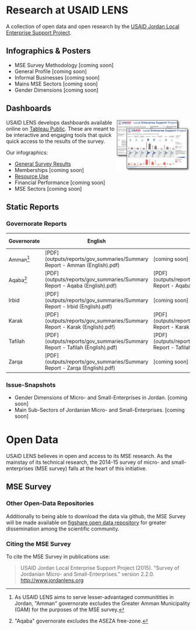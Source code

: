# Research at USAID LENS

A collection of open data and open research by the [USAID Jordan Local Enterprise Support Project](http://www.jordanlens.org).

## Infographics & Posters

* MSE Survey Methodology [coming soon]
* General Profile [coming soon]
* Informal Businesses [coming soon]
* Mains MSE Sectors [coming soon]
* Gender Dimensions [coming soon]

## Dashboards

<a href="http://public.tableau.com/profile/usaidlens" target="_blank"><img style="float: right" src="figures/dashboard_icons.png" width="40%"></a>

USAID LENS develops dashboards available online on [Tableau Public](http://public.tableau.com/profile/usaidlens). These are meant to be interactive and engaging tools that quick quick access to the results of the survey.

Our infographics:

* [General Survey Results](http://public.tableau.com/profile/usaidlens#!/vizhome/CT_7/Categorical_EN)
* Memberships [coming soon]
* [Resource Use](http://public.tableau.com/profile/usaidlens#!/vizhome/BETAResourceUse/ResourceUse_EN)
* Financial Performance [coming soon]
* MSE Sectors [coming soon]


## Static Reports

### Governorate Reports

| Governorate  | English | Arabic | Version History |
|--------------|---------|--------|-----------------|
| Amman[^amm]  |  [PDF](outputs/reports/gov_summaries/Summary Report - Amman (English).pdf) | [coming soon] |   |
| Aqaba[^aqb]  | [PDF](outputs/reports/gov_summaries/Summary Report - Aqaba (English).pdf) | [PDF](outputs/reports/gov_summaries/Summary Report - Aqaba (Arabic).pdf) |   |
| Irbid        | [PDF](outputs/reports/gov_summaries/Summary Report - Irbid (English).pdf) | [coming soon] |    |
| Karak        | [PDF](outputs/reports/gov_summaries/Summary Report - Karak (English).pdf) | [PDF](outputs/reports/gov_summaries/Summary Report - Karak (Arabic).pdf) |   |
| Tafilah      | [PDF](outputs/reports/gov_summaries/Summary Report - Tafilah (English).pdf) | [PDF](outputs/reports/gov_summaries/Summary Report - Tafilah (Arabic).pdf) |   |
| Zarqa        | [PDF](outputs/reports/gov_summaries/Summary Report - Zarqa (English).pdf) | [coming soon] |   |


[^amm]: As USAID LENS aims to serve lesser-advantaged communitities in Jordan, "Amman" governorate excludes the Greater Amman Municipality (GAM) for the purposes of the MSE survey.

[^aqb]: "Aqaba" governorate excludes the ASEZA free-zone.

### Issue-Snapshots

* Gender Dimensions of Micro- and Small-Enterprises in Jordan. [coming soon]
* Main Sub-Sectors of Jordanian Micro- and Small-Enterprises. [coming soon]

# Open Data

USAID LENS believes in open and access to its MSE research. As the mainstay of its technical research, the 2014-15 survey of micro- and small-enterprises (MSE survey) falls at the heart of this initiative.

## MSE Survey


### Other Open-Data Repositories

Additionally to being able to download the data via github, the MSE Survey will be made available on [figshare open data repository](https://figshare.com/) for greater dissemination among the scientific community. 

### Citing the MSE Survey 

To cite the MSE Survey in publications use:

> USAID Jordan Local Enterprise Support Project (2015). "Survey of Jordanian Micro- and Small-Enterprises."
  version 2.2.0. <http://www.jordanlens.org>

